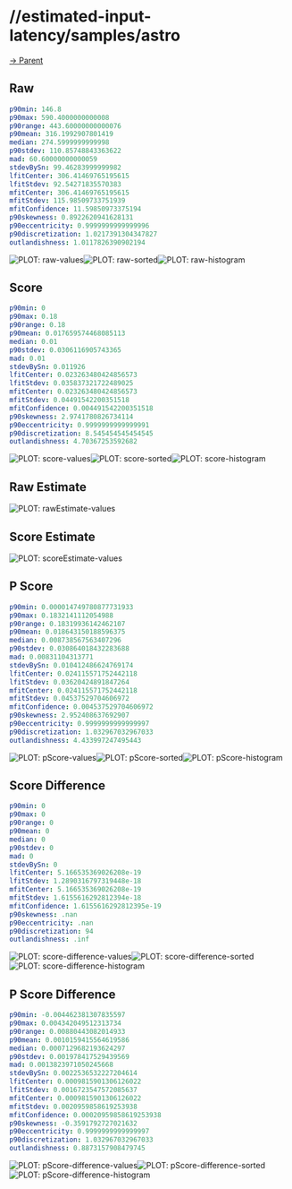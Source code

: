 
# //estimated-input-latency/samples/astro

[→ Parent](../..)


## Raw


```yaml
p90min: 146.8
p90max: 590.4000000000008
p90range: 443.60000000000076
p90mean: 316.1992907801419
median: 274.5999999999998
p90stdev: 110.85748843363622
mad: 60.60000000000059
stdevBySn: 99.46283999999982
lfitCenter: 306.41469765195615
lfitStdev: 92.54271835570383
mfitCenter: 306.41469765195615
mfitStdev: 115.98509733751939
mfitConfidence: 11.59850973375194
p90skewness: 0.8922620941628131
p90eccentricity: 0.9999999999999996
p90discretization: 1.0217391304347827
outlandishness: 1.0117826390902194

```

![PLOT: raw-values](./raw/values.svg)![PLOT: raw-sorted](./raw/sorted.svg)![PLOT: raw-histogram](./raw/histogram.svg)
## Score


```yaml
p90min: 0
p90max: 0.18
p90range: 0.18
p90mean: 0.017659574468085113
median: 0.01
p90stdev: 0.0306116905743365
mad: 0.01
stdevBySn: 0.011926
lfitCenter: 0.023263480424856573
lfitStdev: 0.035837321722489025
mfitCenter: 0.023263480424856573
mfitStdev: 0.04491542200351518
mfitConfidence: 0.004491542200351518
p90skewness: 2.9741780826734114
p90eccentricity: 0.9999999999999991
p90discretization: 8.545454545454545
outlandishness: 4.70367253592682

```

![PLOT: score-values](./score/values.svg)![PLOT: score-sorted](./score/sorted.svg)![PLOT: score-histogram](./score/histogram.svg)
## Raw Estimate

![PLOT: rawEstimate-values](./rawEstimate/values.svg)
## Score Estimate

![PLOT: scoreEstimate-values](./scoreEstimate/values.svg)
## P Score


```yaml
p90min: 0.000014749780877731933
p90max: 0.1832141112054988
p90range: 0.18319936142462107
p90mean: 0.018643150188596375
median: 0.008738567563407296
p90stdev: 0.030864018432283688
mad: 0.00831104313771
stdevBySn: 0.010412486624769174
lfitCenter: 0.024115571752442118
lfitStdev: 0.03620424891847264
mfitCenter: 0.024115571752442118
mfitStdev: 0.04537529704606972
mfitConfidence: 0.004537529704606972
p90skewness: 2.952408637692907
p90eccentricity: 0.9999999999999997
p90discretization: 1.032967032967033
outlandishness: 4.433997247495443

```

![PLOT: pScore-values](./pScore/values.svg)![PLOT: pScore-sorted](./pScore/sorted.svg)![PLOT: pScore-histogram](./pScore/histogram.svg)
## Score Difference


```yaml
p90min: 0
p90max: 0
p90range: 0
p90mean: 0
median: 0
p90stdev: 0
mad: 0
stdevBySn: 0
lfitCenter: 5.166535369026208e-19
lfitStdev: 1.2890316797319448e-18
mfitCenter: 5.166535369026208e-19
mfitStdev: 1.6155616292812394e-18
mfitConfidence: 1.6155616292812395e-19
p90skewness: .nan
p90eccentricity: .nan
p90discretization: 94
outlandishness: .inf

```

![PLOT: score-difference-values](./score-difference/values.svg)![PLOT: score-difference-sorted](./score-difference/sorted.svg)![PLOT: score-difference-histogram](./score-difference/histogram.svg)
## P Score Difference


```yaml
p90min: -0.004462381307835597
p90max: 0.004342049512313734
p90range: 0.00880443082014933
p90mean: 0.0010159415564619586
median: 0.0007129682193624297
p90stdev: 0.001978417529439569
mad: 0.0013823971050245668
stdevBySn: 0.0022536532227204614
lfitCenter: 0.0009815901306126022
lfitStdev: 0.0016723547572085637
mfitCenter: 0.0009815901306126022
mfitStdev: 0.0020959858619253938
mfitConfidence: 0.00020959858619253938
p90skewness: -0.3591792727021632
p90eccentricity: 0.9999999999999997
p90discretization: 1.032967032967033
outlandishness: 0.8873157908479745

```

![PLOT: pScore-difference-values](./pScore-difference/values.svg)![PLOT: pScore-difference-sorted](./pScore-difference/sorted.svg)![PLOT: pScore-difference-histogram](./pScore-difference/histogram.svg)